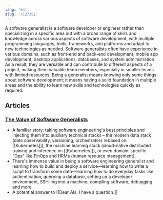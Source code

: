 ```yaml
---
lang: 'en'
slug: '/C27361'
---
```


A software generalist is a software developer or engineer rather than specializing in a specific area but with a broad range of skills and knowledge across various aspects of software development, with multiple programming languages, tools, frameworks, and platforms and adapt to new technologies as needed. Software generalists often have experience in various domains, such as front-end and back-end development, mobile app development, desktop applications, databases, and system administration. As a result, they are versatile and can contribute to different aspects of a project, making them valuable team members, especially in smaller teams with limited resources. Being a generalist means knowing only some things about software development; it means having a solid foundation in multiple areas and the ability to learn new skills and technologies quickly as required.

## Articles

### [The Value of Software Generalists](https://matt-rickard.ghost.io/the-value-of-software-generalists/)

- A familiar story: taking software engineering's best principles and injecting them into auxiliary technical stacks – the modern data stack (data observability, versioning, orchestrators rebased on [[Kubernetes]]), the machine learning stack (cloud-native distributed training and inference on [[Kubernetes]]), or even domain-specific "Ops" like FinOps and HRMs (human resource management).
- There's immense value in being a software engineering generalist and learning how to build and deploy a service—learning how to write a script to transform some data—learning how to do everyday tasks like authentication, querying a database, setting up a developer environment, SSH-ing into a machine, compiling software, debugging, and more.
- A potential answer to [[Dear AIs, I have a question.]]
